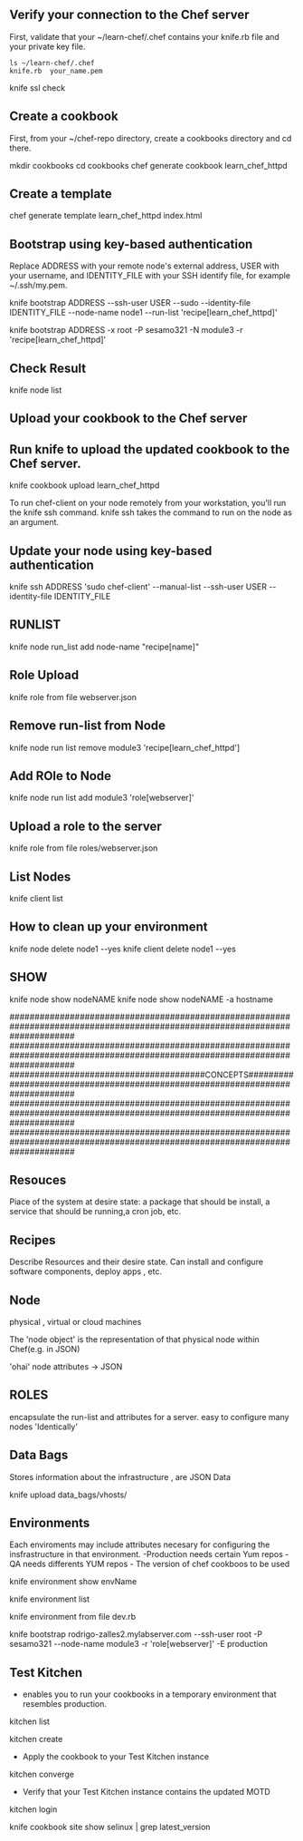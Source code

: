 Verify your connection to the Chef server
------------------------------------------

First, validate that your ~/learn-chef/.chef contains your knife.rb file and your private key file.


	ls ~/learn-chef/.chef
	knife.rb  your_name.pem

knife ssl check

Create a cookbook
-----------------
First, from your ~/chef-repo directory, create a cookbooks directory and cd there.

mkdir cookbooks
cd cookbooks
chef generate cookbook learn_chef_httpd

Create a template
------------------
chef generate template learn_chef_httpd index.html



Bootstrap using key-based authentication
-----------------------------------------

Replace ADDRESS with your remote node's external address, USER with your username, and IDENTITY_FILE with your SSH identify file, for example ~/.ssh/my.pem.

knife bootstrap ADDRESS --ssh-user USER --sudo --identity-file IDENTITY_FILE --node-name node1 --run-list 'recipe[learn_chef_httpd]'



knife bootstrap ADDRESS -x root -P sesamo321 -N module3 -r 'recipe[learn_chef_httpd]'



Check Result
------------

knife node list

Upload your cookbook to the Chef server
---------------------------------------
Run knife to upload the updated cookbook to the Chef server.
-------------------------------------------------------------

knife cookbook upload learn_chef_httpd


To run chef-client on your node remotely from your workstation, you'll run the knife ssh command.
knife ssh takes the command to run on the node as an argument.



Update your node using key-based authentication
-----------------------------------------------


knife ssh ADDRESS 'sudo chef-client' --manual-list --ssh-user USER --identity-file IDENTITY_FILE


RUNLIST
---------

knife node run_list add node-name "recipe[name]"


Role Upload
-----------

knife role from file webserver.json

Remove run-list from Node
------------------------

knife node run list remove module3 'recipe[learn_chef_httpd']

Add ROle to Node
----------------

knife node run list add module3 'role[webserver]'


Upload a role to the server
----------------------------

knife role from file roles/webserver.json

List Nodes
----------

knife client list


How to clean up your environment
--------------------------------

knife node delete node1 --yes
knife client delete node1 --yes



SHOW
----------

knife node show nodeNAME
knife node show nodeNAME -a hostname


#############################################################################################################################
#############################################################################################################################
#######################################CONCEPTS##############################################################################
#############################################################################################################################
#############################################################################################################################

Resouces
----------
Piace of the system at desire state:
a package that should be install, a service that should be running,a cron job, etc.

Recipes
-------

Describe Resources and their desire state.
Can install and configure software components, deploy apps , etc.

Node
------

physical , virtual or cloud machines

The 'node object' is the representation of that physical node within Chef(e.g. in JSON)


'ohai' node attributes -> JSON

ROLES
-------

encapsulate the run-list and attributes for a server.
easy to configure many nodes 'Identically'

Data Bags
----------
Stores information about the infrastructure , are JSON Data

knife upload data_bags/vhosts/


Environments
--------------

Each enviroments may include attributes necesary for configuring the insfrastructure
in that environment.
	-Production needs certain Yum repos
	- QA needs differents YUM repos
	 - The version of chef cookboos to be used

knife environment show envName

knife environment list

knife environment from file dev.rb


knife bootstrap rodrigo-zalles2.mylabserver.com --ssh-user root  -P sesamo321 --node-name module3 -r 'role[webserver]' -E production


Test Kitchen
------------
- enables you to run your cookbooks in a temporary environment that resembles production.

kitchen list

kitchen create


- Apply the cookbook to your Test Kitchen instance

kitchen converge

- Verify that your Test Kitchen instance contains the updated MOTD

kitchen login


knife cookbook site show selinux  | grep latest_version
